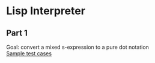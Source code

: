 # Lisp Interpreter #
##  Part 1 ##
Goal: convert a mixed s-expression to a pure dot notation<br>
[Sample test cases](http://web.cse.ohio-state.edu/~soundarajan.1/courses/6341/l1input.txt)

